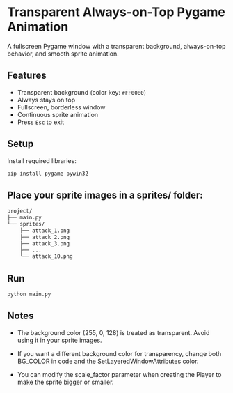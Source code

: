 # Transparent Always-on-Top Pygame Animation

A fullscreen Pygame window with a transparent background, always-on-top behavior, and smooth sprite animation.

## Features

- Transparent background (color key: `#FF0080`)
- Always stays on top
- Fullscreen, borderless window
- Continuous sprite animation
- Press `Esc` to exit

## Setup

Install required libraries:

```bash
pip install pygame pywin32
```

## Place your sprite images in a sprites/ folder:
```bash
project/
├── main.py
└── sprites/
    ├── attack_1.png
    ├── attack_2.png
    ├── attack_3.png
    ├── ...
    └── attack_10.png

```

## Run
```bash
python main.py
```

## Notes
- The background color (255, 0, 128) is treated as transparent. Avoid using it in your sprite images.

- If you want a different background color for transparency, change both BG_COLOR in code and the SetLayeredWindowAttributes color.

- You can modify the scale_factor parameter when creating the Player to make the sprite bigger or smaller.
